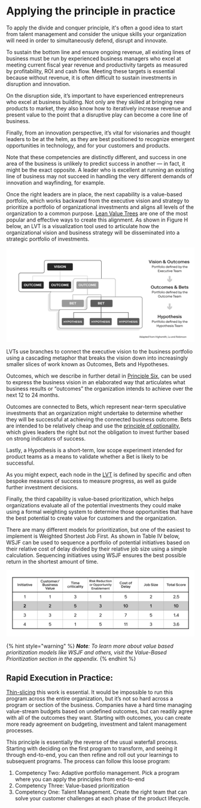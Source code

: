 # Applying the principle in practice

To apply the divide and conquer principle, it's often a good idea to start from talent management and consider the unique skills your organization will need in order to simultaneously defend, disrupt and innovate.

To sustain the bottom line and ensure ongoing revenue, all existing lines of business must be run by experienced business managers who excel at meeting current fiscal year revenue and productivity targets as measured by profitability, ROI and cash flow. Meeting these targets is essential because without revenue, it is often difficult to sustain investments in disruption and innovation.

On the disruption side, it’s important to have experienced entrepreneurs who excel at business building. Not only are they skilled at bringing new products to market, they also know how to iteratively increase revenue and present value to the point that a disruptive play can become a core line of business.

Finally, from an innovation perspective, it’s vital for visionaries and thought leaders to be at the helm, as they are best positioned to recognize emergent opportunities in technology, and for your customers and products.

Note that these competencies are distinctly different, and success in one area of the business is unlikely to predict success in another — in fact, it might be the exact opposite. A leader who is excellent at running an existing line of business may not succeed in handling the very different demands of innovation and wayfinding, for example.

Once the right leaders are in place, the next capability is a value-based portfolio, which works backward from the executive vision and strategy to prioritize a portfolio of organizational investments and aligns all levels of the organization to a common purpose. [Lean Value Trees](../../glossary.md) are one of the most popular and effective ways to create this alignment. As shown in Figure H below, an LVT is a visualization tool used to articulate how the organizational vision and business strategy will be disseminated into a strategic portfolio of investments.

![Figure H: Example of an LVT](../../.gitbook/assets/10%20%281%29%20%281%29.png)

LVTs use branches to connect the executive vision to the business portfolio using a cascading metaphor that breaks the vision down into increasingly smaller slices of work known as Outcomes, Bets and Hypotheses.

Outcomes, which we describe in further detail in [Principle Six](../principle-six-measure-what-matters-1/), can be used to express the business vision in an elaborated way that articulates what business results or “outcomes” the organization intends to achieve over the next 12 to 24 months.

Outcomes are connected to Bets, which represent near-term speculative investments that an organization might undertake to determine whether they will be successful at achieving the connected business outcome. Bets are intended to be relatively cheap and use the [principle of optionality](../../glossary.md), which gives leaders the right but not the obligation to invest further based on strong indicators of success.

Lastly, a Hypothesis is a short-term, low scope experiment intended for product teams as a means to validate whether a Bet is likely to be successful.

As you might expect, each node in the [LVT](../../glossary.md) is defined by specific and often bespoke measures of success to measure progress, as well as guide further investment decisions.

Finally, the third capability is value-based prioritization, which helps organizations evaluate all of the potential investments they could make using a formal weighting system to determine those opportunities that have the best potential to create value for customers and the organization.

There are many different models for prioritization, but one of the easiest to implement is Weighted Shortest Job First. As shown in Table IV below, WSJF can be used to sequence a portfolio of potential initiatives based on their relative cost of delay divided by their relative job size using a simple calculation. Sequencing initiatives using WSJF ensures the best possible return in the shortest amount of time.

![Table IV: Example of Weighted Shortest Job First](../../.gitbook/assets/1%20%282%29%20%282%29.png)

{% hint style="warning" %}
_**Note**: To learn more about value based prioritization models like WSJF and others, visit the Value-Based Prioritization section in the appendix._
{% endhint %}

## Rapid Execution in Practice:

[Thin-slicing](../../glossary.md) this work is essential. It would be impossible to run this program across the entire organization, but it’s not so hard across a program or section of the business. Companies have a hard time managing value-stream budgets based on undefined outcomes, but can readily agree with all of the outcomes they want. Starting with outcomes, you can create more ready agreement on budgeting, investment and talent management processes.

This principle is essentially the reverse of the usual waterfall process. Starting with deciding on the first program to transform, and seeing it through end-to-end, you can then refine and roll out your learnings to subsequent programs. The process can follow this loose program:

1. Competency Two: Adaptive portfolio management. Pick a program where you can apply the principles from end-to-end
2. Competency Three: Value-based prioritization
3. Competency One: Talent Management. Create the right team that can solve your customer challenges at each phase of the product lifecycle.

